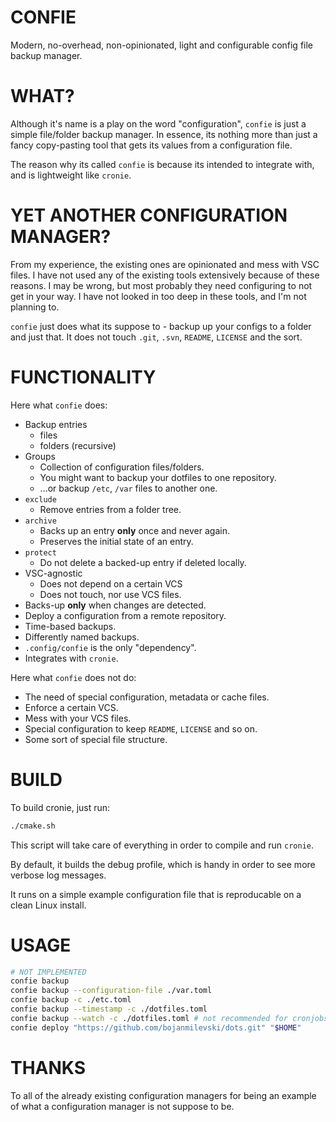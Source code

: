 # CONFIE

Modern, no-overhead, non-opinionated, light and configurable config file backup
manager.

# WHAT?

Although it's name is a play on the word "configuration", `confie` is just a
simple file/folder backup manager. In essence, its nothing more than just a
fancy copy-pasting tool that gets its values from a configuration file.

The reason why its called `confie` is because its intended to integrate with,
and is lightweight like `cronie`.

# YET ANOTHER CONFIGURATION MANAGER?

From my experience, the existing ones are opinionated and mess with VSC files.
I have not used any of the existing tools extensively because of these reasons.
I may be wrong, but most probably they need configuring to not get in your way.
I have not looked in too deep in these tools, and I'm not planning to.

`confie` just does what its suppose to - backup up your configs to a folder and
just that. It does not touch `.git`, `.svn`, `README`, `LICENSE` and the sort.

# FUNCTIONALITY

Here what `confie` does:

- Backup entries
  - files
  - folders (recursive)
- Groups
  - Collection of configuration files/folders.
  - You might want to backup your dotfiles to one repository.
  - ...or backup `/etc`, `/var` files to another one.
- `exclude`
  - Remove entries from a folder tree.
- `archive`
  - Backs up an entry **only** once and never again.
  - Preserves the initial state of an entry.
- `protect`
  - Do not delete a backed-up entry if deleted locally.
- VSC-agnostic
  - Does not depend on a certain VCS
  - Does not touch, nor use VCS files.
- Backs-up **only** when changes are detected.
- Deploy a configuration from a remote repository.
- Time-based backups.
- Differently named backups.
- `.config/confie` is the only "dependency".
- Integrates with `cronie`.

Here what `confie` does not do:

- The need of special configuration, metadata or cache files.
- Enforce a certain VCS.
- Mess with your VCS files.
- Special configuration to keep `README`, `LICENSE` and so on.
- Some sort of special file structure.

# BUILD

To build cronie, just run:

```sh
./cmake.sh
```

This script will take care of everything in order to compile and run `cronie`.

By default, it builds the debug profile, which is handy in order to see more
verbose log messages.

It runs on a simple example configuration file that is reproducable on a clean
Linux install.

# USAGE

```sh
# NOT IMPLEMENTED
confie backup
confie backup --configuration-file ./var.toml
confie backup -c ./etc.toml
confie backup --timestamp -c ./dotfiles.toml
confie backup --watch -c ./dotfiles.toml # not recommended for cronjobs
confie deploy "https://github.com/bojanmilevski/dots.git" "$HOME"
```

# THANKS

To all of the already existing configuration managers for being an example of
what a configuration manager is not suppose to be.
